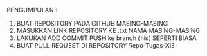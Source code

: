 PENGUMPULAN :
1. BUAT REPOSITORY PADA GITHUB MASING-MASING
2. MASUKKAN LINK REPOSITORY KE .txt NAMA MASING-MASING
3. LAKUKAN ADD COMMIT PUSH ke branch (nis) SEPERTI BIASA
4. BUAT PULL REQUEST DI REPOSITORY Repo-Tugas-XI3
